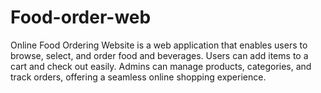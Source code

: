 # Food-order-web
Online Food Ordering Website is a web application that enables users to browse, select, and order food and beverages. Users can add items to a cart and check out easily. Admins can manage products, categories, and track orders, offering a seamless online shopping experience.
